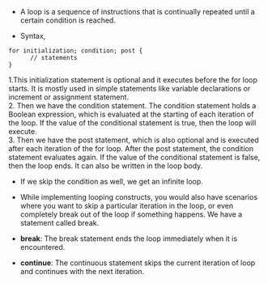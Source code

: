 * A loop is a sequence of instructions that is continually repeated until a certain condition is reached. 

* Syntax, 

```
for initialization; condition; post {
      // statements 
}
```

   1.This initialization statement is optional and it executes before the for loop starts. It is mostly used in simple statements like variable declarations or increment or assignment statement. <br>
   2. Then we have the condition statement. The condition statement holds a Boolean expression, which is evaluated at the starting of each iteration of the loop. If the value of the conditional statement is true, then the loop will execute. <br>
   3. Then we have the post statement, which is also optional and is executed after each iteration of the for loop. After the post statement, the condition statement evaluates again. If the value of the conditional statement is false, then the loop ends. It can also be written in the loop body.
   
   
   
* If we skip the condition as well, we get an infinite loop. 

* While implementing looping constructs, you would also have scenarios where you want to skip a particular iteration in the loop, or even completely break out of the loop if something happens. We have a statement called break. 

* <b>break</b>: The break statement ends the loop immediately when it is encountered. 

* <b>continue</b>: The continuous statement skips the current iteration of loop and continues with the next iteration.
